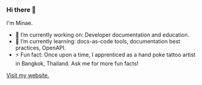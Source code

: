 ### Hi there 👋

I'm Minae. 
- 🔭 I’m currently working on: Developer documentation and education.
- 🌱 I’m currently learning: docs-as-code tools, documentation best practices, OpenAPI.
- ⚡ Fun fact: Once upon a time, I apprenticed as a hand poke tattoo artist in Bangkok, Thailand. Ask me for more fun facts!

[Visit my website.](https://minaelee.com)
